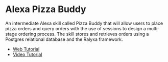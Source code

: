 # Alexa Pizza Buddy

An intermediate Alexa skill called Pizza Buddy that will allow users to place pizza orders and query orders with the use of sessions to design a multi-stage ordering process. The skill stores and retrieves orders using a Postgres relational database and the Ralyxa framework.

- [Web Tutorial](https://developer.amazon.com/alexa-skills-kit/makers-academy/persistence)
- [Video Tutorial](https://www.youtube.com/watch?v=_aMdAjAOUls)
